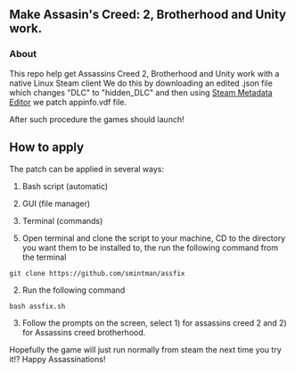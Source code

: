 ## Make Assasin's Creed: 2, Brotherhood and Unity work.
### About
This repo help get Assassins Creed 2, Brotherhood and Unity work with a native Linux Steam client 
We do this by downloading an edited .json file which changes "DLC" to "hidden_DLC" and then using [Steam Metadata Editor](https://github.com/tralph3/Steam-Metadata-Editor) we patch appinfo.vdf file.

After such procedure the games should launch!

## How to apply
The patch can be applied in several ways:
1) Bash script (automatic)

2) GUI (file manager)

3) Terminal (commands)


5. Open terminal and clone the script to your machine, CD to the directory you want them to be installed to, the run the following command from the terminal

```
git clone https://github.com/smintman/assfix
```

2. Run the following command

```
bash assfix.sh
```

3. Follow the prompts on the screen, select 1) for assassins creed 2 and 2) for Assassins creed brotherhood.
  
Hopefully the game will just run normally from steam the next time you try it!? Happy Assassinations!
  
